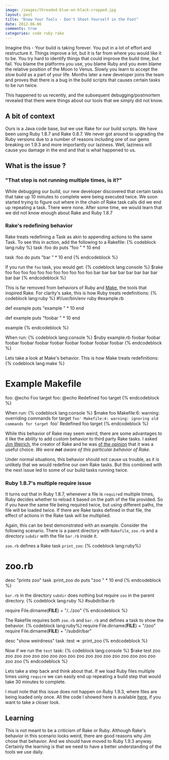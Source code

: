 ```yaml
---
image: /images/threaded-blue-on-black-cropped.jpg
layout: post
title: "Know Your Tools - Don't Shoot Yourself in the Foot"
date: 2012-06-06
comments: true
categories: code ruby rake
---
```


Imagine this - Your build is taking forever. You put in a lot of effort and restructure it. Things improve a lot, but it is far from where you would like it to be. You try hard to identify things that could improve the build time, but fail. You blame the platforms you use, you blame Ruby and you even blame the relative position of the Moon to Venus. Slowly you learn to accept the slow build as a part of your life. Months later a new developer joins the team and proves that there is a bug in the build scripts that causes certain tasks to be run twice.

This happened to us recently, and the subsequent debugging/postmortem revealed that there were things about our tools that we simply did not know.

<!--more-->

## A bit of context

Ours is a Java code base, but we use Rake for our build scripts. We have been using Ruby 1.8.7 and Rake 0.8.7. We never got around to upgrading the Ruby versions due to a number of reasons including one of our gems breaking on 1.9.3 and more importantly our laziness. Well, laziness will cause you damage in the end and that is what happened to us.

## What is the issue ?
### "That step is not running multiple times, is it?"
While debugging our build, our new developer discovered that certain tasks that take up 10 minutes to complete were being executed twice. We soon started trying to figure out where in the chain of Rake task calls did we end up repeating a task. There were none. After some time, we would learn that we did not know enough about Rake and Ruby 1.8.7

### Rake's redefining behavior
Rake treats redefining a Task as akin to appending actions to the same Task. To see this in action, add the following to a Rakefile:
{% codeblock lang:ruby %}
task :foo do
  puts "foo " * 10
end

task :foo do
  puts "bar " * 10
end
{% endcodeblock %}

If you run the `foo` task, you would get:
{% codeblock lang:console %}
$rake foo
foo foo foo foo foo foo foo foo foo foo
bar bar bar bar bar bar bar bar bar bar
{% endcodeblock %}

This is far removed from behaviors of Ruby and [Make](http://www.gnu.org/software/make/ "Make"), the tools that inspired Rake. For clarity's sake, this is how Ruby treats redefinitions:
{% codeblock lang:ruby %}
#!/usr/bin/env ruby
#example.rb

def example
  puts "example " * 10
end

def example
  puts "foobar " * 10
end

example
{% endcodeblock %}

When run:
{% codeblock lang:console %}
$ruby example.rb
foobar foobar foobar foobar foobar foobar foobar foobar foobar foobar
{% endcodeblock %}

Lets take a look at Make's behavior. This is how Make treats redefinitions:
{% codeblock lang:make %}
# Example Makefile

foo:
    @echo Foo target
foo:
    @echo Redefined foo target
{% endcodeblock %}

When run:
{% codeblock lang:console %}
$make foo
Makefile:6: warning: overriding commands for target `foo'
Makefile:4: warning: ignoring old commands for target `foo'
Redefined foo target
{% endcodeblock %}


While this behavior of Rake may seem weird, there are some advantages to it like the ability to add custom behavior to third party Rake tasks. I asked [Jim Weirich](https://twitter.com/#!/jimweirich), the creator of Rake and he was [of the opinion](http://www.quora.com/Ruby-programming-language/Why-did-Rake-choose-to-treat-a-re-definition-as-a-multiple-definition-instead-of-an-overwrite) that it was a useful choice. *We were <strong>not</strong> aware of this particular behavior of Rake.*

Under normal situations, this behavior should not cause us trouble, as it is unlikely that we would redefine our own Rake tasks. But this combined with the next issue led to some of our build tasks running twice.

### Ruby 1.8.7's multiple require issue
It turns out that in Ruby 1.8.7, whenever a file is `require`d multiple times, Ruby decides whether to reload it based on the path of the file provided. So if you have the same file being required twice, but using different paths, the file will be loaded twice. If there are Rake tasks defined in that file, the effect of actions in the Rake task will be multiplied.

Again, this can be best demonstrated with an example. Consider the following scenario. There is a paent directory with `Rakefile`, `zoo.rb` and a directory `subdir` with the file `bar.rb` inside it.

`zoo.rb` defines a Rake task `print_zoo`:
{% codeblock lang:ruby%}
# zoo.rb

desc "prints zoo"
task :print_zoo do
  puts "zoo " * 10
end
{% endcodeblock %}

`bar.rb` in the directory `subdir` does nothing but require `zoo` in the parent directory.
{% codeblock lang:ruby %}
#subdir/bar.rb

require File.dirname(__FILE__) + "/../zoo"
{% endcodeblock %}

The Rakefile requires both `zoo.rb` and `bar.rb` and defines a task to show the behavior.
{% codeblock lang:ruby%}
require File.dirname(__FILE__) + "/zoo"
require File.dirname(__FILE__) + "/subdir/bar"

desc "show weirdness"
task :test => :print_zoo
{% endcodeblock %}

Now if we run the `test` task:
{% codeblock lang:console %}
$rake test
zoo zoo zoo zoo zoo zoo zoo zoo zoo zoo
zoo zoo zoo zoo zoo zoo zoo zoo zoo zoo
{% endcodeblock %}

Lets take a step back and think about that. If we load Ruby files multiple times using `require` we can easily end up repeating a build step that would take 30 minutes to complete.

I must note that this issue does not happen on Ruby 1.9.3, where files are being loaded only once. All the code I showed here is available [here](https://github.com/sdqali/rake_sandbox), if you want to take a closer look.

## Learning
This is not meant to be a criticism of Rake or Ruby. Although Rake's behavior in this scenario looks weird, there are good reasons why Jim chose that behavior. And we should have moved to Ruby 1.9.3 anyway.  Certainly the learning is that we need to have a better understanding of the tools we use daily.
